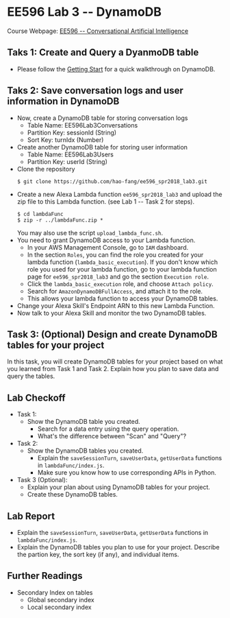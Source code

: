 # EE596 Lab 3 -- DynamoDB

Course Webpage: [EE596 -- Conversational Artificial Intelligence](https://hao-fang.github.io/ee596_spr2018/)

## Taks 1: Create and Query a DyanmoDB table
* Please follow the [Getting Start](https://aws.amazon.com/getting-started/tutorials/create-nosql-table/)
for a quick walkthrough on DynamoDB.

## Taks 2: Save conversation logs and user information in DynamoDB
* Now, create a DynamoDB table for storing conversation logs
	* Table Name: EE596Lab3Conversations
	* Partition Key: sessionId (String)
	* Sort Key: turnIdx (Number)
* Create another DynamoDB table for storing user information
	* Table Name: EE596Lab3Users
	* Partition Key: userId (String)
* Clone the repository
  ```
  $ git clone https://github.com/hao-fang/ee596_spr2018_lab3.git
  ```
* Create a new Alexa Lambda function `ee596_spr2018_lab3` and upload the zip
	file to this Lambda function. (see Lab 1 -- Task 2 for steps).
  ```
  $ cd lambdaFunc
  $ zip -r ../lambdaFunc.zip *
  ```
	You may also use the script `upload_lambda_func.sh`.
* You need to grant DynamoDB access to your Lambda function.
	* In your AWS Management Console, go to `IAM` dashboard.  
	* In the section `Roles`, you can find the role you created for your lambda function (`lambda_basic_execution`).
	If you don't know which role you used for your lambda function, go to your
	lambda function page for `ee596_spr2018_lab3` and go the section `Execution
	role`.
	* Click the `lambda_basic_execution` role, and choose `Attach policy`.
	* Search for `AmazonDynamoDBFullAccess`, and attach it to the role.
	* This allows your lambda function to access your DynamoDB tables.
* Change your Alexa Skill's Endpoint ARN to this new Lambda Function.
* Now talk to your Alexa Skill and monitor the two DynamoDB tables.

## Task 3: (Optional) Design and create DynamoDB tables for your project

In this task, you will create DynamoDB tables for your project based on
what you learned from Task 1 and Task 2.
Explain how you plan to save data and query the tables.


## Lab Checkoff
* Task 1:
  * Show the DynamoDB table you created.
	* Search for a data entry using the query operation.
	* What's the difference between "Scan" and "Query"?
* Task 2:
  * Show the DynamoDB tables you created.
	* Explain the `saveSessionTurn`, `saveUserData`, `getUserData` functions in `lambdaFunc/index.js`.
	* Make sure you know how to use corresponding APIs in Python.
* Task 3 (Optional):
	* Explain your plan about using DynamoDB tables for your project.
	* Create these DynamoDB tables.

## Lab Report
* Explain the `saveSessionTurn`, `saveUserData`, `getUserData` functions in `lambdaFunc/index.js`.
* Explain the DynamoDB tables you plan to use for your project. Describe the
	partion key, the sort key (if any), and individual items.

## Further Readings
* Secondary Index on tables
	* Global secondary index
	* Local secondary index
